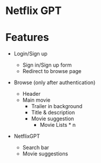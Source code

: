 # Netflix GPT



# Features 
- Login/Sign up
    - Sign in/Sign up form
    - Redirect to browse page

- Browse (only after authentication)
    - Header
    - Main movie
        - Trailer in background
        - Title & description   
        - Movie suggestion
            - Movie Lists * n

- NetflixGPT
    - Search bar
    - Movie suggestions